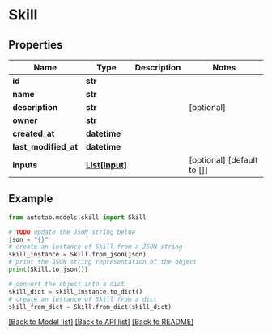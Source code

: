 # Skill


## Properties

Name | Type | Description | Notes
------------ | ------------- | ------------- | -------------
**id** | **str** |  | 
**name** | **str** |  | 
**description** | **str** |  | [optional] 
**owner** | **str** |  | 
**created_at** | **datetime** |  | 
**last_modified_at** | **datetime** |  | 
**inputs** | [**List[Input]**](Input.md) |  | [optional] [default to []]

## Example

```python
from autotab.models.skill import Skill

# TODO update the JSON string below
json = "{}"
# create an instance of Skill from a JSON string
skill_instance = Skill.from_json(json)
# print the JSON string representation of the object
print(Skill.to_json())

# convert the object into a dict
skill_dict = skill_instance.to_dict()
# create an instance of Skill from a dict
skill_from_dict = Skill.from_dict(skill_dict)
```
[[Back to Model list]](../README.md#documentation-for-models) [[Back to API list]](../README.md#documentation-for-api-endpoints) [[Back to README]](../README.md)


